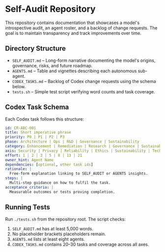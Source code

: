 # Self-Audit Repository

This repository contains documentation that showcases a model's introspective audit, an agent roster, and a backlog of change requests. The goal is to maintain transparency and track improvements over time.

## Directory Structure
- `SELF_AUDIT.md` – Long-form narrative documenting the model's origins, governance, risks, and future roadmap.
- `AGENTS.md` – Table and vignettes describing each autonomous sub-agent.
- `CODEX_TASKS.md` – Backlog of Codex change requests using the schema below.
- `tests.sh` – Simple test script verifying word counts and task coverage.

## Codex Task Schema
Each Codex task follows this structure:

```yaml
id: CR-ABC-001
title: Short imperative phrase
priority: P0 | P1 | P2 | P3
phase: Architecture | Ops | R&D | Governance | Sustainability
category: Enhancement | Remediation | Research | Governance | Sustainability
axis: Security | Privacy | Reliability | Ethics | Sustainability | TechDebt | ProcessDebt
effort: 1 | 2 | 3 | 5 | 8 | 13 | 21
owner_hint: Agent Name
dependencies: [optional, other task ids]
rationale: |
  Free-form explanation linking to SELF_AUDIT or AGENTS insights.
steps: |
  Multi-step guidance on how to fulfil the task.
acceptance_criteria: |
  Measurable outcomes or tests proving completion.
```

## Running Tests
Run `./tests.sh` from the repository root. The script checks:
1. `SELF_AUDIT.md` has at least 5,000 words.
2. No placeholder brackets placeholders remain.
3. `AGENTS.md` lists at least eight agents.
4. `CODEX_TASKS.md` contains 20–30 tasks and coverage across all axes.

